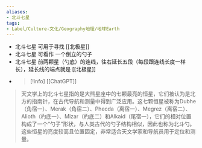 ```yaml
---
aliases:
- 北斗七星
tags:
- Label/Culture-文化/Geography地理/地球Earth
---
```


- 北斗七星 可用于寻找 [[北极星]]
- 北斗七星 可看作 一个倒立的勺子
- 北斗七星 前两颗星（勺底）的连线，往右延长五段（每段跟连线长度一样长），延长线的端点就是 [[北极星]]
- > [!info] [[ChatGPT]]
> 天文学上的北斗七星指的是大熊星座中的七颗最亮的恒星，它们被认为是北方的指南针，在古代导航和测量中得到广泛应用。这七颗恒星被称为Dubhe（角宿一）、Merak（角宿二）、Phecda（离宿一）、Megrez（离宿二）、Alioth（杓底一）、Mizar（杓底二）和Alkaid（尾宿一），它们的相对位置构成了一个“勺子”形状，与人类古代的勺子结构相似，因此也称为北斗勺。这些恒星的亮度较高且位置固定，非常适合天文学家和导航员用于定位和测量。

